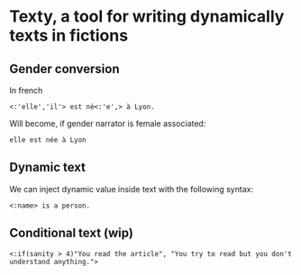 # Texty, a tool for writing dynamically texts in fictions

## Gender conversion

In french

```
<:'elle','il'> est né<:'e',> à Lyon.
```

Will become, if gender narrator is female associated:
```
elle est née à Lyon
```

## Dynamic text

We can inject dynamic value inside text with the following syntax:

```
<:name> is a person.
```

## Conditional text (wip)

```
<:if(sanity > 4)"You read the article", "You try to read but you don't understand anything.">
```